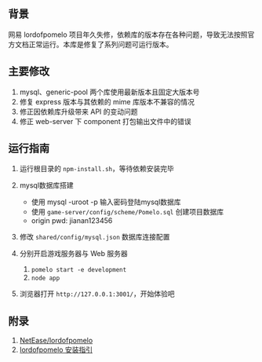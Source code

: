 ## 背景

网易 lordofpomelo 项目年久失修，依赖库的版本存在各种问题，导致无法按照官方文档正常运行。本库是修复了系列问题可运行版本。

## 主要修改
1. mysql、generic-pool 两个库使用最新版本且固定大版本号
2. 修复 express 版本与其依赖的 mime 库版本不兼容的情况
3. 修正因依赖库升级带来 API 的变动问题
4. 修正 web-server 下 component 打包输出文件中的错误

## 运行指南
1. 运行根目录的 `npm-install.sh`，等待依赖安装完毕

2.  mysql数据库搭建
    * 使用 mysql -uroot -p 输入密码登陆mysql数据库
	* 使用 `game-server/config/scheme/Pomelo.sql` 创建项目数据库
	* origin pwd: jianan123456
3. 修改 `shared/config/mysql.json` 数据库连接配置
4. 分别开启游戏服务器与 Web 服务器
    1. `pomelo start -e development`
    2. `node app`
5. 浏览器打开 `http://127.0.0.1:3001/`，开始体验吧

## 附录
1. [NetEase/lordofpomelo](https://github.com/NetEase/lordofpomelo)
2. [lordofpomelo 安装指引](https://github.com/NetEase/pomelo/wiki/Installation-guide-of-lordofpomelo)

